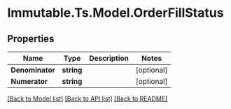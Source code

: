 # Immutable.Ts.Model.OrderFillStatus

## Properties

Name | Type | Description | Notes
------------ | ------------- | ------------- | -------------
**Denominator** | **string** |  | [optional] 
**Numerator** | **string** |  | [optional] 

[[Back to Model list]](../README.md#documentation-for-models) [[Back to API list]](../README.md#documentation-for-api-endpoints) [[Back to README]](../README.md)

